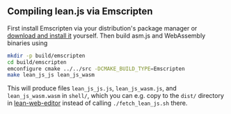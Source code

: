 Compiling lean.js via Emscripten
--------------------------------

First install Emscripten via your distribution's package manager or [download and install it](https://kripken.github.io/emscripten-site/docs/getting_started/downloads.html) yourself. Then build asm.js and WebAssembly binaries using

```bash
mkdir -p build/emscripten
cd build/emscripten
emconfigure cmake ../../src -DCMAKE_BUILD_TYPE=Emscripten
make lean_js_js lean_js_wasm
```

This will produce files `lean_js_js.js`, `lean_js_wasm.js`, and `lean_js_wasm.wasm` in `shell/`, which you can e.g. copy to the `dist/` directory in [lean-web-editor](https://github.com/leanprover/lean-web-editor) instead of calling `./fetch_lean_js.sh` there.
